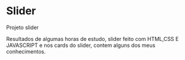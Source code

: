 # Slider
Projeto slider

Resultados de algumas horas de estudo, slider feito com HTML,CSS E JAVASCRIPT e nos cards do slider, contem alguns dos meus conhecimentos.



